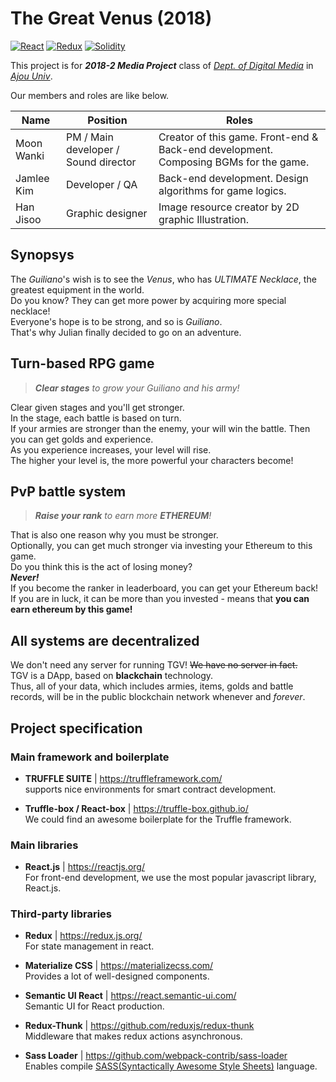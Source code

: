 # The Great Venus (2018)
[![React](https://img.shields.io/badge/React-v15.4.2-blue.svg)](https://reactjs.org/)
[![Redux](https://img.shields.io/badge/Redux-v4.0-9348ce.svg)](https://redux.js.org/)
[![Solidity](https://img.shields.io/badge/Solidity-v0.4.22-6f7f8e.svg)](https://solidity.readthedocs.io)  

This project is for ***2018-2 Media Project*** class of [*Dept. of Digital Media*](http://media.ajou.ac.kr) in [*Ajou Univ*](http://www.ajou.ac.kr).  

Our members and roles are like below.

Name | Position | Roles
---|---|---
Moon Wanki | PM / Main developer / Sound director | Creator of this game. Front-end & Back-end development. Composing BGMs for the game.
Jamlee Kim | Developer / QA | Back-end development. Design algorithms for game logics.
Han Jisoo | Graphic designer | Image resource creator by 2D graphic Illustration.


## Synopsys

The *Guiliano*'s wish is to see the *Venus*, who has *ULTIMATE Necklace*, the greatest equipment in the world.  
Do you know? They can get more power by acquiring more special necklace!  
Everyone's hope is to be strong, and so is *Guiliano*.  
That's why Julian finally decided to go on an adventure.

## Turn-based RPG game

> ***Clear stages** to grow your Guiliano and his army!*  

Clear given stages and you'll get stronger.  
In the stage, each battle is based on turn.  
If your armies are stronger than the enemy, your will win the battle. Then you can get golds and experience.  
As you experience increases, your level will rise.  
The higher your level is, the more powerful your characters become!   


## PvP battle system
> ***Raise your rank** to earn more **ETHEREUM**!*  

That is also one reason why you must be stronger.  
Optionally, you can get much stronger via investing your Ethereum to this game.  
Do you think this is the act of losing money?  
***Never!***  
If you become the ranker in leaderboard, you can get your Ethereum back!  
If you are in luck, it can be more than you invested - means that **you can earn ethereum by this game!**


## All systems are decentralized

We don't need any server for running TGV! <del>We have no server in fact.</del>  
TGV is a DApp, based on **blackchain** technology.  
Thus, all of your data, which includes armies, items, golds and battle records, will be in the public blockchain network whenever and *forever*.


## Project specification

### Main framework and boilerplate

- **TRUFFLE SUITE** | https://truffleframework.com/  
supports nice environments for smart contract development.  

- **Truffle-box / React-box** | https://truffle-box.github.io/  
We could find an awesome boilerplate for the Truffle framework.  


### Main libraries

- **React.js** | https://reactjs.org/  
For front-end development, we use the most popular javascript library, React.js.  

### Third-party libraries

- **Redux** | https://redux.js.org/  
For state management in react.

- **Materialize CSS** | https://materializecss.com/  
Provides a lot of well-designed components.

- **Semantic UI React** | https://react.semantic-ui.com/  
Semantic UI for React production.

- **Redux-Thunk** | https://github.com/reduxjs/redux-thunk  
Middleware that makes redux actions asynchronous.  

- **Sass Loader** | https://github.com/webpack-contrib/sass-loader  
Enables compile [SASS(Syntactically Awesome Style Sheets)](https://sass-lang.com/) language.
